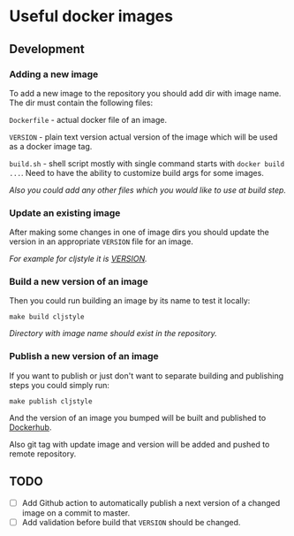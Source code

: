 # Useful docker images

## Development

### Adding a new image

To add a new image to the repository you should add dir with image name.
The dir must contain the following files:

`Dockerfile` - actual docker file of an image.

`VERSION` - plain text version actual version of the image which will be used as a docker image tag.

`build.sh` - shell script mostly with single command starts with `docker build ...`.
Need to have the ability to customize build args for some images.

*Also you could add any other files which you would like to use at build step.*

### Update an existing image

After making some changes in one of image dirs you should update the version
in an appropriate `VERSION` file for an image.

*For example for cljstyle it is [VERSION](/cljstyle/VERSION).*

### Build a new version of an image

Then you could run building an image by its name to test it locally:

```shell
make build cljstyle
```

*Directory with image name should exist in the repository.*


### Publish a new version of an image

If you want to publish or just don't want to separate building and publishing steps
you could simply run:

```shell
make publish cljstyle
```

And the version of an image you bumped will be built and published to [Dockerhub](https://hub.docker.com/u/abogoyavlensky).

Also git tag with update image and version will be added and pushed to remote repository.


## TODO

- [ ] Add Github action to automatically publish a next version of a changed image on a commit to master.
- [ ] Add validation before build that `VERSION` should be changed.
